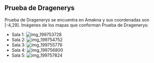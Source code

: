 ## Prueba de Dragenerys
Prueba de Dragenerys se encuentra en Amakna y sus coordenadas son [-4,29].
Imágenes de los mapas que conforman Prueba de Dragenerys:
- Sala 1: ![img_199753728](https://media.discordapp.net/attachments/1115311447145193482/1115346211524841482/199753728.jpg)
- Sala 2: ![img_199754752](https://media.discordapp.net/attachments/1115311447145193482/1115346213236117574/199754752.jpg)
- Sala 3: ![img_199755776](https://media.discordapp.net/attachments/1115311447145193482/1115346234706771968/199755776.jpg)
- Sala 4: ![img_199756800](https://media.discordapp.net/attachments/1115311447145193482/1115346237802172537/199756800.jpg)
- Sala 5: ![img_199757824](https://media.discordapp.net/attachments/1115311447145193482/1115346239953829919/199757824.jpg)